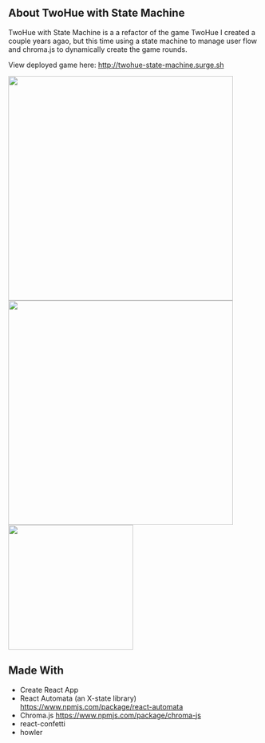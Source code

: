 ## About TwoHue with State Machine

TwoHue with State Machine is a a refactor of the game TwoHue I created a couple years agao, but this time using a state machine to manage user flow and chroma.js to dynamically create the game rounds.

View deployed game here: http://twohue-state-machine.surge.sh

<img src="https://i.imgur.com/iaWzlC8.png" width="450">
<img src="https://i.imgur.com/i91exEK.png" width="450">
<img src="https://i.imgur.com/hD0Y5QT.png" width="250">


## Made With
- Create React App
- React Automata (an X-state library) https://www.npmjs.com/package/react-automata
- Chroma.js https://www.npmjs.com/package/chroma-js
- react-confetti
- howler

